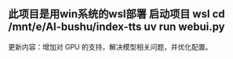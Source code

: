 此项目是用win系统的wsl部署
启动项目
wsl
cd /mnt/e/AI-bushu/index-tts
uv run webui.py
---------------
更新内容：增加对 GPU 的支持，解决模型相关问题，并优化配置。

